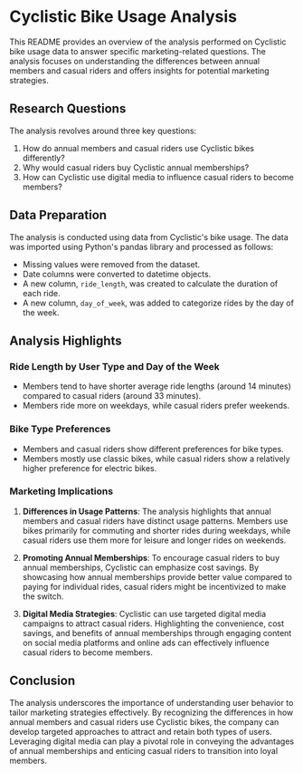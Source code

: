 # Cyclistic Bike Usage Analysis

This README provides an overview of the analysis performed on Cyclistic bike usage data to answer specific marketing-related questions. The analysis focuses on understanding the differences between annual members and casual riders and offers insights for potential marketing strategies.

## Research Questions

The analysis revolves around three key questions:

1. How do annual members and casual riders use Cyclistic bikes differently?
2. Why would casual riders buy Cyclistic annual memberships?
3. How can Cyclistic use digital media to influence casual riders to become members?

## Data Preparation

The analysis is conducted using data from Cyclistic's bike usage. The data was imported using Python's pandas library and processed as follows:

- Missing values were removed from the dataset.
- Date columns were converted to datetime objects.
- A new column, `ride_length`, was created to calculate the duration of each ride.
- A new column, `day_of_week`, was added to categorize rides by the day of the week.

## Analysis Highlights

### Ride Length by User Type and Day of the Week

- Members tend to have shorter average ride lengths (around 14 minutes) compared to casual riders (around 33 minutes).
- Members ride more on weekdays, while casual riders prefer weekends.

### Bike Type Preferences

- Members and casual riders show different preferences for bike types.
- Members mostly use classic bikes, while casual riders show a relatively higher preference for electric bikes.

### Marketing Implications

1. **Differences in Usage Patterns**: The analysis highlights that annual members and casual riders have distinct usage patterns. Members use bikes primarily for commuting and shorter rides during weekdays, while casual riders use them more for leisure and longer rides on weekends.

2. **Promoting Annual Memberships**: To encourage casual riders to buy annual memberships, Cyclistic can emphasize cost savings. By showcasing how annual memberships provide better value compared to paying for individual rides, casual riders might be incentivized to make the switch.

3. **Digital Media Strategies**: Cyclistic can use targeted digital media campaigns to attract casual riders. Highlighting the convenience, cost savings, and benefits of annual memberships through engaging content on social media platforms and online ads can effectively influence casual riders to become members.

## Conclusion

The analysis underscores the importance of understanding user behavior to tailor marketing strategies effectively. By recognizing the differences in how annual members and casual riders use Cyclistic bikes, the company can develop targeted approaches to attract and retain both types of users. Leveraging digital media can play a pivotal role in conveying the advantages of annual memberships and enticing casual riders to transition into loyal members.
